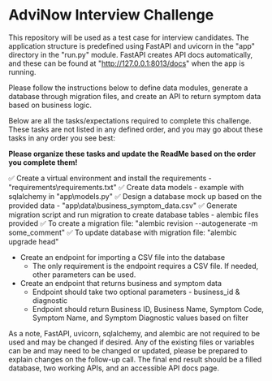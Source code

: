 # AdviNow Interview Challenge
This repository will be used as a test case for interview candidates. The application structure is predefined using FastAPI and uvicorn in the "app" directory in the "run.py" module. 
FastAPI creates API docs automatically, and these can be found at "http://127.0.0.1:8013/docs" when the app is running.

Please follow the instructions below to define data modules, generate a database through migration files, and create an API to return symptom data based on business logic.

Below are all the tasks/expectations required to complete this challenge. These tasks are not listed in any defined order, and you may go about these tasks in any order you see best:

**Please organize these tasks and update the ReadMe based on the order you complete them!**

✅ Create a virtual environment and install the requirements - "requirements\requirements.txt"
✅ Create data models - example with sqlalchemy in "app\models.py" 
✅ Design a database mock up based on the provided data - "app\data\business_symptom_data.csv"
✅ Generate migration script and run migration to create database tables - alembic files provided
  ✅ To create a migration file: "alembic revision --autogenerate -m some_comment"
  ✅ To update database with migration file: "alembic upgrade head"
- Create an endpoint for importing a CSV file into the database 
  - The only requirement is the endpoint requires a CSV file. If needed, other parameters can be used.
- Create an endpoint that returns business and symptom data
  - Endpoint should take two optional parameters - business_id & diagnostic
  - Endpoint should return Business ID, Business Name, Symptom Code, Symptom Name, and Symptom Diagnostic values based on filter

As a note, FastAPI, uvicorn, sqlalchemy, and alembic are not required to be used and may be changed if desired. 
Any of the existing files or variables can be and may need to be changed or updated, please be prepared to explain changes on the follow-up call.
The final end result should be a filled database, two working APIs, and an accessible API docs page.

